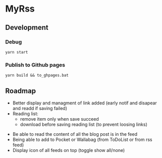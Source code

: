 # MyRss

## Development

### Debug

`yarn start`

### Publish to Github pages

`yarn build && to_ghpages.bat`

## Roadmap

* Better display and managment of link added (early notif and disapear and readd if saving failed)
* Reading list:
    - remove item only when save succeed
    - download before saving reading list (to prevent loosing links)
<!-- * Refactoring:
    - archive list in another gist -->
* Be able to read the content of all the blog post is in the feed
* Being able to add to Pocket or Wallabag (from ToDoList or from rss feed)
* Display icon of all feeds on top (toggle show all/none)
